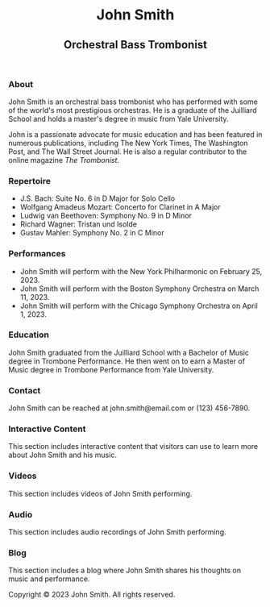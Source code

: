 # <!DOCTYPE html>
<html lang="en">
<head>
  <meta charset="UTF-8">
  <meta http-equiv="X-UA-Compatible" content="IE=edge">
  <meta name="viewport" content="width=device-width, initial-scale=1.0">
  <title>John Smith - Orchestral Bass Trombonist</title>
</head>
<body>
  <header>
    <h1>John Smith</h1>
    <h2>Orchestral Bass Trombonist</h2>
  </header>
  <main>
    <section>
      <h3>About</h3>
      <p>John Smith is an orchestral bass trombonist who has performed with some of the world's most prestigious orchestras. He is a graduate of the Juilliard School and holds a master's degree in music from Yale University.</p>
      <p>John is a passionate advocate for music education and has been featured in numerous publications, including The New York Times, The Washington Post, and The Wall Street Journal. He is also a regular contributor to the online magazine <em>The Trombonist</em>.</p>
    </section>
    <section>
      <h3>Repertoire</h3>
      <ul>
        <li>J.S. Bach: Suite No. 6 in D Major for Solo Cello</li>
        <li>Wolfgang Amadeus Mozart: Concerto for Clarinet in A Major</li>
        <li>Ludwig van Beethoven: Symphony No. 9 in D Minor</li>
        <li>Richard Wagner: Tristan und Isolde</li>
        <li>Gustav Mahler: Symphony No. 2 in C Minor</li>
      </ul>
    </section>
    <section>
      <h3>Performances</h3>
      <ul>
        <li>John Smith will perform with the New York Philharmonic on February 25, 2023.</li>
        <li>John Smith will perform with the Boston Symphony Orchestra on March 11, 2023.</li>
        <li>John Smith will perform with the Chicago Symphony Orchestra on April 1, 2023.</li>
      </ul>
    </section>
    <section>
      <h3>Education</h1>
      <p>John Smith graduated from the Juilliard School with a Bachelor of Music degree in Trombone Performance. He then went on to earn a Master of Music degree in Trombone Performance from Yale University.</p>
    </section>
    <section>
      <h3>Contact</h3>
      <p>John Smith can be reached at john.smith@email.com or (123) 456-7890.</p>
    </section>
    <section>
      <h3>Interactive Content</h3>
      <p>This section includes interactive content that visitors can use to learn more about John Smith and his music.</p>
    </section>
    <section>
      <h3>Videos</h3>
      <p>This section includes videos of John Smith performing.</p>
    </section>
    <section>
      <h3>Audio</h3>
      <p>This section includes audio recordings of John Smith performing.</p>
    </section>
    <section>
      <h3>Blog</h3>
      <p>This section includes a blog where John Smith shares his thoughts on music and performance.</p>
    </section>
  </main>
  <footer>
    <p>Copyright &copy; 2023 John Smith. All rights reserved.</p>
  </footer>
</body>
</html>